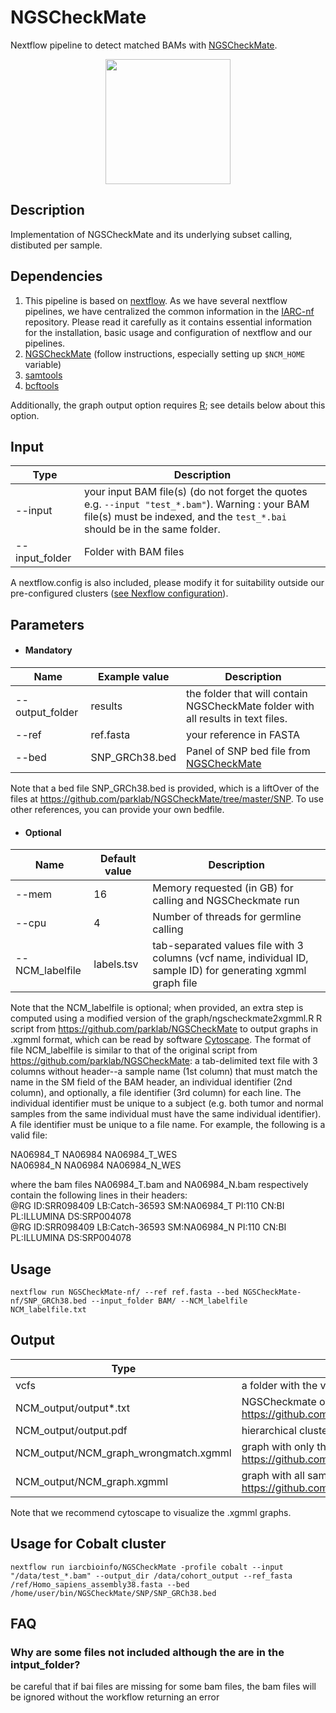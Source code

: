# NGSCheckMate
Nextflow pipeline to detect matched BAMs with [NGSCheckMate](https://github.com/parklab/NGSCheckMate).

<div style="text-align:center"><img src="https://camo.githubusercontent.com/371f23d984f8679c6562758f1e5b5e12397f1bef/68747470733a2f2f7061726b6c61622e6769746875622e696f2f4e4753436865636b4d6174652f6c6f676f2e737667" width="200" /></div>

## Description

Implementation of NGSCheckMate and its underlying subset calling, distibuted per sample.

## Dependencies 

1. This pipeline is based on [nextflow](https://www.nextflow.io). As we have several nextflow pipelines, we have centralized the common information in the [IARC-nf](https://github.com/IARCbioinfo/IARC-nf) repository. Please read it carefully as it contains essential information for the installation, basic usage and configuration of nextflow and our pipelines.
2. [NGSCheckMate](https://github.com/parklab/NGSCheckMate) (follow instructions, especially setting up `$NCM_HOME` variable)
3. [samtools](http://www.htslib.org/download/)
4. [bcftools](http://www.htslib.org/download/)

Additionally, the graph output option requires [R](https://cran.r-project.org/); see details below about this option.

## Input
  | Type      | Description     |
  |-----------|---------------|
  | --input   | your input BAM file(s) (do not forget the quotes e.g. `--input "test_*.bam"`). Warning : your BAM file(s) must be indexed, and the `test_*.bai` should be in the same folder.  |
  |  --input_folder  | Folder with BAM files  |

A nextflow.config is also included, please modify it for suitability outside our pre-configured clusters ([see Nexflow configuration](https://www.nextflow.io/docs/latest/config.html#configuration-file)).

## Parameters

  * #### Mandatory
| Name      | Example value | Description     |
|-----------|---------------|-----------------|
| --output_folder    |    results | the folder that will contain NGSCheckMate folder with all results in text files. |
| --ref    |          ref.fasta | your reference in FASTA |
| --bed |  SNP_GRCh38.bed | Panel of SNP bed file from [NGSCheckMate](https://github.com/parklab/NGSCheckMate/tree/master/SNP) |

Note that a bed file SNP_GRCh38.bed is provided, which is a liftOver of the files at https://github.com/parklab/NGSCheckMate/tree/master/SNP. To use other references, you can provide your own bedfile.


  * #### Optional
| Name      | Default value | Description     |
|-----------|---------------|-----------------|
| --mem   |   16 | Memory requested (in GB) for calling and NGSCheckmate run |
| --cpu    | 4 | Number of threads for germline calling |
| --NCM_labelfile | labels.tsv | tab-separated values file with 3 columns (vcf name, individual ID, sample ID) for generating xgmml graph file |

Note that the NCM_labelfile is optional; when provided, an extra step is computed using a modified version of the graph/ngscheckmate2xgmml.R R script from https://github.com/parklab/NGSCheckMate to output graphs in .xgmml format, which can be read by software [Cytoscape](https://cytoscape.org/). The format of file NCM_labelfile is similar to that of the original script from https://github.com/parklab/NGSCheckMate: a tab-delimited text file with 3 columns without header--a sample name (1st column) that must match the name in the SM field of the BAM header, an individual identifier (2nd column), and optionally, a file identifier (3rd column) for each line. The individual identifier must be unique to a subject (e.g. both tumor and normal samples from the same individual must have the same individual identifier). A file identifier must be unique to a file name. For example, the following is a valid file:

NA06984_T NA06984 NA06984_T_WES\
NA06984_N NA06984 NA06984_N_WES

where the bam files NA06984_T.bam and NA06984_N.bam respectively contain the following lines in their headers:\
@RG	ID:SRR098409	LB:Catch-36593	SM:NA06984_T	PI:110	CN:BI	PL:ILLUMINA	DS:SRP004078\
@RG	ID:SRR098409	LB:Catch-36593	SM:NA06984_N	PI:110	CN:BI	PL:ILLUMINA	DS:SRP004078


## Usage
  ```
  nextflow run NGSCheckMate-nf/ --ref ref.fasta --bed NGSCheckMate-nf/SNP_GRCh38.bed --input_folder BAM/ --NCM_labelfile NCM_labelfile.txt
  ```

## Output
  | Type      | Description     |
  |-----------|---------------|
  | vcfs    | a folder with the vcfs used for the matching |
  |  NCM_output/output*.txt   | NGSCheckmate output files with matches between files (see https://github.com/parklab/NGSCheckMate) |
  | NCM_output/output.pdf | hierarchical clustering plot from https://github.com/parklab/NGSCheckMate |
  | NCM_output/NCM_graph_wrongmatch.xgmml | graph with only the samples without a match (adapted from https://github.com/parklab/NGSCheckMate/blob/master/graph/ngscheckmate2xgmml.R) |
  | NCM_output/NCM_graph.xgmml | graph with all samples (adapted from https://github.com/parklab/NGSCheckMate/blob/master/graph/ngscheckmate2xgmml.R) |

Note that we recommend cytoscape to visualize the .xgmml graphs.


## Usage for Cobalt cluster
```
nextflow run iarcbioinfo/NGSCheckMate -profile cobalt --input "/data/test_*.bam" --output_dir /data/cohort_output --ref_fasta /ref/Homo_sapiens_assembly38.fasta --bed /home/user/bin/NGSCheckMate/SNP/SNP_GRCh38.bed
```

## FAQ

### Why are some files not included although the are in the intput_folder?
be careful that if bai files are missing for some bam files, the bam files will be ignored without the workflow returning an error

